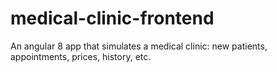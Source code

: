 # medical-clinic-frontend
An angular 8 app that simulates a medical clinic: new patients, appointments, prices, history, etc.
